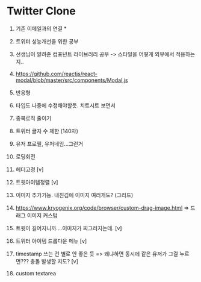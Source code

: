 # Twitter Clone

1. 기존 이메일과의 연결 \*
2. 트위터 성능개선을 위한 공부

3. 선생님이 알려준 컴포넌트 라이브러리 공부 -> 스타일을 어떻게 외부에서 적용하는지..

4. https://github.com/reactjs/react-modal/blob/master/src/components/Modal.js
5. 반응형

6. 타입도 나중에 수정해야할듯. 치트시트 보면서
7. 중복로직 줄이기

8. 트위터 글자 수 제한 (140자)
9. 유저 프로필, 유저네임...그런거
10. 로딩회전

11. 헤더고정 [v]
12. 트윗아이템정렬 [v]
13. 이미지 추가기능. 내친김에 이미지 여러개도? (그리드)
14. https://www.kryogenix.org/code/browser/custom-drag-image.html => 드래그 이미지 커스텀
15. 트윗이 길어지니까....이미지가 찌그러지는데. [v]
16. 트위터 아이템 드롭다운 메뉴 [v]
17. timestamp 쓰는 건 별로 안 좋은 듯 => 왜냐하면 동시에 같은 유저가 그걸 누르면??? 충돌 발생할 지도? [v]
18. custom textarea
